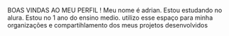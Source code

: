 BOAS VINDAS AO MEU PERFIL !
Meu nome é adrian.
Estou estudando no alura.
Estou no 1 ano do ensino medio.
utilizo esse espaço para minha organizações e compartihlamento dos meus projetos desenvolvidos
